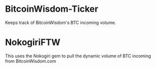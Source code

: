 BitcoinWisdom-Ticker
======================
Keeps track of BitcoinWisdom's BTC incoming volume.

NokogiriFTW
===========
This uses the Nokogiri gem to pull the dynamic volume of BTC incoming from BitcoinWisdom.com
